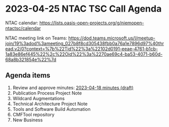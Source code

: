 # 2023-04-25 NTAC TSC Call Agenda

NTAC calendar: https://lists.oasis-open-projects.org/g/niemopen-ntactsc/calendar

NTAC meeting link on Teams: https://dod.teams.microsoft.us/l/meetup-join/19%3adod%3ameeting_027b8f8cd305438fbb0a76a1e7896d97%40thread.v2/0?context=%7b%22Tid%22%3a%22102d0191-eeae-4761-b1cb-1a83e86ef445%22%2c%22Oid%22%3a%2270ae69c4-ba53-4071-b60d-68a8b321854e%22%7d

## Agenda items

1. Review and approve minutes: [2023-04-18 minutes (draft)](2023-04-18-minutes.md)
2. Publication Process Project Note
3. Wildcard Augmentations
4. Technical Architecture Project Note
6. Tools and Software Build Automation
7. CMFTool repository
8. New Business 
